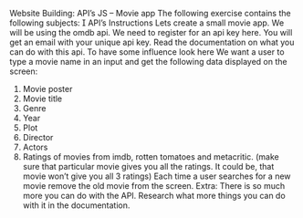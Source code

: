 Website Building: API’s
JS – Movie app
The following exercise contains the following subjects:
 API’s
Instructions
Lets create a small movie app.
We will be using the omdb api.
We need to register for an api key here.
You will get an email with your unique api key.
Read the documentation on what you can do with this api.
To have some influence look here
We want a user to type a movie name in an input and get
the following data displayed on the screen:

1. Movie poster
2. Movie title
3. Genre
4. Year
5. Plot
6. Director
7. Actors
8. Ratings of movies from imdb, rotten tomatoes and
   metacritic.
   (make sure that particular movie gives you all the ratings.
   It could be, that movie won’t give you all 3 ratings)
   Each time a user searches for a new movie remove the old
   movie from the screen.
   Extra:
   There is so much more you can do with the API. Research
   what more things you can do with it in the documentation.
